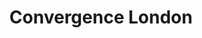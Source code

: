 ---
layout: post
title:  "Convergence London"
category: post
type: headline
siteurl: http://convergence-london.com
image: assets/img/convergence.jpg
skills: 'HTML, CSS & Javascript'
---